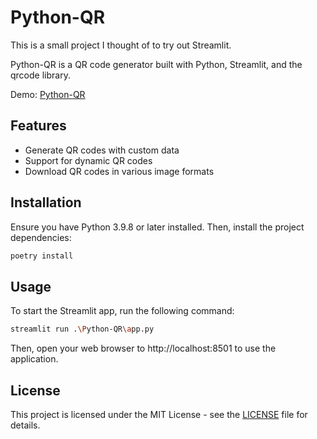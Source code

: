 # Python-QR

This is a small project I thought of to try out Streamlit.

Python-QR is a QR code generator built with Python, Streamlit, and the qrcode library.

Demo: [Python-QR](https://python-qr.streamlit.app)

## Features

- Generate QR codes with custom data
- Support for dynamic QR codes
- Download QR codes in various image formats

## Installation

Ensure you have Python 3.9.8 or later installed. Then, install the project dependencies:

```bash
poetry install
```

## Usage
To start the Streamlit app, run the following command:

```bash
streamlit run .\Python-QR\app.py
```

Then, open your web browser to http://localhost:8501 to use the application.

## License
This project is licensed under the MIT License - see the [LICENSE](LICENSE) file for details.